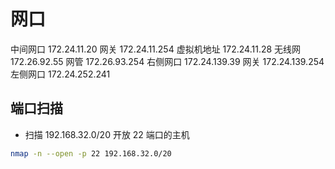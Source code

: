 # 网口

中间网口 172.24.11.20  网关 172.24.11.254
虚拟机地址 172.24.11.28 
无线网  172.26.92.55   网管 172.26.93.254
右侧网口 172.24.139.39 网关 172.24.139.254
左侧网口 172.24.252.241 

## 端口扫描

* 扫描 192.168.32.0/20 开放 22 端口的主机

```bash
nmap -n --open -p 22 192.168.32.0/20
```
